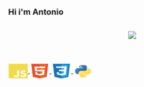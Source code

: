 ### Hi i'm Antonio

##
<div align="center">
  <a href="https://github.com/antoniohslima">
  <img height="180em" width="fit-content" src="https://github-readme-stats.vercel.app/api/top-langs/?username=antoniohslima&layout=compact&langs_count=7&theme=dark"/>    
</div>


##

<div style="display: inline_block; align-itens:center"><br>
  <img align="center" alt="Js" height="30" width="40" src="https://raw.githubusercontent.com/devicons/devicon/master/icons/javascript/javascript-plain.svg">
  <img align="center" alt="HTML" height="30" width="40" src="https://raw.githubusercontent.com/devicons/devicon/master/icons/html5/html5-original.svg">
  <img align="center" alt="CSS" height="30" width="40" src="https://raw.githubusercontent.com/devicons/devicon/master/icons/css3/css3-original.svg">
  <img align="center" alt="Python" height="30" width="40" src="https://raw.githubusercontent.com/devicons/devicon/master/icons/python/python-original.svg">
</div>
